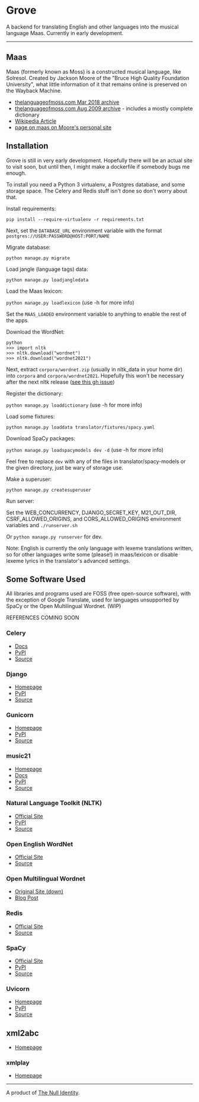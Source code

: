 # Grove

A backend for translating English and other languages into the musical language Maas. Currently in early development.

---

## Maas

Maas (formerly known as Moss) is a constructed musical language, like Solresol.
Created by Jackson Moore of the &quot;Bruce High Quality Foundation University&quot;,
what little information of it that remains online is preserved on the Wayback Machine.

- [thelanguageofmoss.com Mar 2018 archive](https://web.archive.org/web/20180311194718/http://www.thelanguageofmoss.com/)
- [thelanguageofmoss.com Aug 2009 archive](https://web.archive.org/web/20090813110752/http://www.thelanguageofmoss.com/) - includes a mostly complete dictionary
- [Wikipedia Article](<https://en.wikipedia.org/wiki/Moss_(language)>)
- [page on maas on Moore's personal site](http://jacksonmoore.net/a/maas.html)

## Installation

Grove is still in very early development.
Hopefully there will be an actual site to visit soon,
but until then, I might make a dockerfile if somebody bugs me enough.

To install you need a Python 3 virtualenv, a Postgres database, and some storage space.
The Celery and Redis stuff isn't done so don't worry about that.

Install requirements:

`pip install --require-virtualenv -r requirements.txt`

Next, set the `DATABASE_URL` environment variable
with the format `postgres://USER:PASSWORD@HOST:PORT/NAME`

Migrate database:

`python manage.py migrate`

Load jangle (language tags) data:

`python manage.py loadjangledata`

Load the Maas lexicon:

`python manage.py loadlexicon`
(use -h for more info)

Set the `MAAS_LOADED` environment variable to anything to enable the rest of the apps.

Download the WordNet:

```
python
>>> import nltk
>>> nltk.download("wordnet")
>>> nltk.download("wordnet2021")
```

Next, extract `corpora/wordnet.zip` (usually in nltk_data in your home dir) into `corpora` and `corpora/wordnet2021`.
Hopefully this won't be necessary after the next nltk release ([see this gh issue](https://github.com/nltk/nltk/issues/30510))

Register the dictionary:

`python manage.py loaddictionary`
(use -h for more info)

Load some fixtures:

`python manage.py loaddata translator/fixtures/spacy.yaml`

Download SpaCy packages:

`python manage.py loadspacymodels dev -d`
(use -h for more info)

Feel free to replace `dev` with any of the files in translator/spacy-models or the given directory, just be wary of storage use.

Make a superuser:

`python manage.py createsuperuser`

Run server:

Set the
WEB_CONCURRENCY,
DJANGO_SECRET_KEY,
M21_OUT_DIR,
CSRF_ALLOWED_ORIGINS,
and CORS_ALLOWED_ORIGINS
environment variables
and `./runserver.sh`

Or `python manage.py runserver` for dev.

Note: English is currently the only language with lexeme translations written,
so for other languages write some (please!) in maas/lexicon
or disable lexeme lyrics in the translator's advanced settings.

## Some Software Used

All libraries and programs used are FOSS (free open-source software), with the exception of Google Translate, used for languages unsupported by SpaCy or the Open Multilingual Wordnet. (WIP)

REFERENCES COMING SOON

### Celery

- [Docs](https://docs.celeryq.dev/en/stable/index.html)
- [PyPI](https://pypi.org/project/celery/)
- [Source](https://github.com/celery/celery)

### Django

- [Homepage](https://www.djangoproject.com/)
- [PyPI](https://pypi.org/project/Django/)
- [Source](https://github.com/django/django)

### Gunicorn

- [Homepage](https://gunicorn.org/)
- [PyPI](https://pypi.org/project/gunicorn/)
- [Source](https://github.com/benoitc/gunicorn)

### music21

- [Homepage](https://web.mit.edu/music21/)
- [Docs](https://web.mit.edu/music21/doc/index.html)
- [PyPI](https://pypi.org/project/music21/)
- [Source](https://github.com/cuthbertLab/music21/)

### Natural Language Toolkit (NLTK)

- [Official Site](https://www.nltk.org/)
- [PyPI](https://pypi.org/project/nltk/)
- [Source](https://github.com/nltk/nltk)

### Open English WordNet

- [Official Site](https://en-word.net/)
- [Source](https://github.com/globalwordnet/english-wordnet)

### Open Multilingual Wordnet

- [Original Site (down)](http://compling.hss.ntu.edu.sg/omw/)
- [Blog Post](https://blogs.ntu.edu.sg/dh/project/open-multilingual-wordnet/)

### Redis

- [Official Site](https://redis.io/)
- [Source](https://github.com/redis/redis)

### SpaCy

- [Official Site](https://spacy.io/)
- [PyPI](https://pypi.org/project/spacy/)
- [Source](https://github.com/explosion/spaCy)

### Uvicorn

- [Homepage](https://www.uvicorn.org/)
- [PyPI](https://pypi.org/project/uvicorn/)
- [Source](https://github.com/encode/uvicorn/)

## xml2abc

- [Homepage](https://wim.vree.org/svgParse/xml2abc.html)

### xmlplay

- [Homepage](https://wim.vree.org/js3/xmlplay_index.html)

---

A product of [The Null Identity](https://society.nullring.xyz/).
